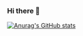 ### Hi there 👋

[![Anurag's GitHub stats](https://github-readme-stats.vercel.app/api?username=esromgile)](https://github.com/anuraghazra/github-readme-stats)
